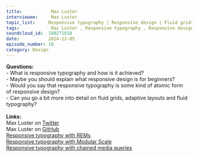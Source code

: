 ```yaml
--- 
title:           Max Luster 
interviewee:     Max Luster 
topic_list:     Responsive typography | Responsive design | Fluid grids | Adaptive layouts | Fluid type
tags:            Max Luster , Responsive typography , Responsive design , Fluid grids , Adaptive layouts , Fluid type
soundcloud_id:  180271818
date:           2014-12-05
episode_number: 10
category: Design
---
```


<p class="show_notes_display"><b>Questions:</b><br>- What is responsive typography and how is it achieved?<br>- Maybe you should explain what responsive design is for beginners?<br>- Would you say that responsive typography is some kind of atomic form of responsive design?<br>- Can you go a bit more into detail on fluid grids, adaptive layouts and fluid typography?<br><br><b>Links:</b><br>Max Luster on <a rel="nofollow" target="_blank" href="https://twitter.com/maxluster">Twitter</a><br>Max Luster on <a rel="nofollow" target="_blank" href="https://github.com/maxluster">GitHub</a><br><a rel="nofollow" target="_blank" href="https://bugsnag.com/blog/responsive-typography-with-rems">Responsive typography with REMs</a><br><a rel="nofollow" target="_blank" href="https://bugsnag.com/blog/responsive-typography-with-modular-scale">Responsive typography with Modular Scale</a><br><a rel="nofollow" target="_blank" href="https://bugsnag.com/blog/responsive-typography-with-chained-media-queries">Responsive typography with chained media queries</a></p>
